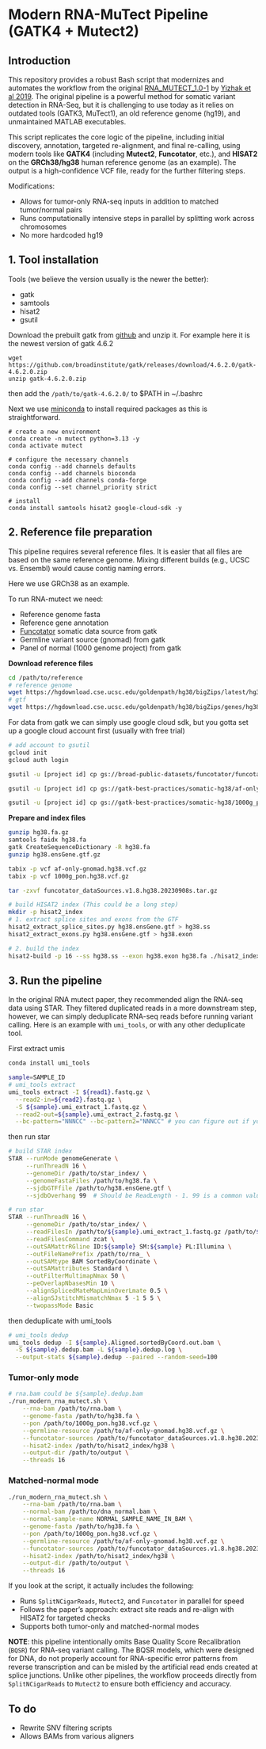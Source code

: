 # Modern RNA-MuTect Pipeline (GATK4 + Mutect2)

## Introduction

This repository provides a robust Bash script that modernizes and automates the workflow from the original [RNA_MUTECT_1.0-1](https://github.com/broadinstitute/RNA_MUTECT_1.0-1/tree/master) by [Yizhak et al 2019](https://www.science.org/doi/10.1126/science.aaw0726). The original pipeline is a powerful method for somatic variant detection in RNA-Seq, but it is challenging to use today as it relies on outdated tools (GATK3, MuTect1), an old reference genome (hg19), and unmaintained MATLAB executables.

This script replicates the core logic of the pipeline, including initial discovery, annotation, targeted re-alignment, and final re-calling, using modern tools like **GATK4** (including **Mutect2**, **Funcotator**, etc.), and **HISAT2** on the **GRCh38/hg38** human reference genome (as an example). The output is a high-confidence VCF file, ready for the further filtering steps.

Modifications:
* Allows for tumor-only RNA-seq inputs in addition to matched tumor/normal pairs
* Runs computationally intensive steps in parallel by splitting work across chromosomes
* No more hardcoded hg19

## 1\. Tool installation

Tools (we believe the version usually is the newer the better):
- gatk
- samtools
- hisat2
- gsutil

Download the prebuilt gatk from [github](https://github.com/broadinstitute/gatk/releases) and unzip it. For example here it is the newest version of gatk 4.6.2
```
wget https://github.com/broadinstitute/gatk/releases/download/4.6.2.0/gatk-4.6.2.0.zip
unzip gatk-4.6.2.0.zip
````
then add the `/path/to/gatk-4.6.2.0/` to $PATH in ~/.bashrc

Next we use [miniconda](https://docs.conda.io/en/latest/miniconda.html) to install required packages as this is straightforward.
```
# create a new environment
conda create -n mutect python=3.13 -y
conda activate mutect

# configure the necessary channels 
conda config --add channels defaults
conda config --add channels bioconda
conda config --add channels conda-forge
conda config --set channel_priority strict

# install
conda install samtools hisat2 google-cloud-sdk -y
```


## 2\. Reference file preparation

This pipeline requires several reference files. It is easier that all files are based on the same reference genome. Mixing different builds (e.g., UCSC vs. Ensembl) would cause contig naming errors.

Here we use GRCh38 as an example.

To run RNA-mutect we need:
* Reference genome fasta
* Reference gene annotation
* [Funcotator](https://gatk.broadinstitute.org/hc/en-us/articles/360035889931-Funcotator-Information-and-Tutorial#1.1.2) somatic data source from gatk
* Germline variant source (gnomad) from gatk
* Panel of normal (1000 genome project) from gatk


**Download reference files**

```bash
cd /path/to/reference
# reference genome
wget https://hgdownload.cse.ucsc.edu/goldenpath/hg38/bigZips/latest/hg38.fa.gz
# gtf
wget https://hgdownload.cse.ucsc.edu/goldenpath/hg38/bigZips/genes/hg38.ensGene.gtf.gz

```

For data from gatk we can simply use google cloud sdk, but you gotta set up a google cloud account first (usually with free trial)

```bash
# add account to gsutil
gcloud init
gcloud auth login

gsutil -u [project id] cp gs://broad-public-datasets/funcotator/funcotator_dataSources.v1.8.hg38.20230908s.tar.gz .

gsutil -u [project id] cp gs://gatk-best-practices/somatic-hg38/af-only-gnomad.hg38.vcf.gz .

gsutil -u [project id] cp gs://gatk-best-practices/somatic-hg38/1000g_pon.hg38.vcf.gz .

```

**Prepare and index files**

```bash
gunzip hg38.fa.gz
samtools faidx hg38.fa
gatk CreateSequenceDictionary -R hg38.fa
gunzip hg38.ensGene.gtf.gz

tabix -p vcf af-only-gnomad.hg38.vcf.gz
tabix -p vcf 1000g_pon.hg38.vcf.gz

tar -zxvf funcotator_dataSources.v1.8.hg38.20230908s.tar.gz

# build HISAT2 index (This could be a long step)
mkdir -p hisat2_index
# 1. extract splice sites and exons from the GTF
hisat2_extract_splice_sites.py hg38.ensGene.gtf > hg38.ss
hisat2_extract_exons.py hg38.ensGene.gtf > hg38.exon

# 2. build the index
hisat2-build -p 16 --ss hg38.ss --exon hg38.exon hg38.fa ./hisat2_index/hg38
```

## 3\. Run the pipeline
In the original RNA mutect paper, they recommended align the RNA-seq data using STAR. They filtered duplicated reads in a more downstream step, however, we can simply deduplicate RNA-seq reads before running variant calling. Here is an example with `umi_tools`, or with any other deduplicate tool.

First extract umis
```bash
conda install umi_tools

sample=SAMPLE_ID
# umi_tools extract
umi_tools extract -I ${read1}.fastq.gz \
  --read2-in=${read2}.fastq.gz \
  -S ${sample}.umi_extract_1.fastq.gz \
  --read2-out=${sample}.umi_extract_2.fastq.gz \
  --bc-pattern="NNNCC" --bc-pattern2="NNNCC" # you can figure out if your reads have umis and if so, what the patterns are.
```

then run star
```bash
# build STAR index
STAR --runMode genomeGenerate \
     --runThreadN 16 \
     --genomeDir /path/to/star_index/ \
     --genomeFastaFiles /path/to/hg38.fa \
     --sjdbGTFfile /path/to/hg38.ensGene.gtf \
     --sjdbOverhang 99  # Should be ReadLength - 1. 99 is a common value for 100bp reads.

# run star
STAR --runThreadN 16 \
     --genomeDir /path/to/star_index/ \
     --readFilesIn /path/to/${sample}.umi_extract_1.fastq.gz /path/to/${sample}.umi_extract_2.fastq.gz \
     --readFilesCommand zcat \
     --outSAMattrRGline ID:${sample} SM:${sample} PL:Illumina \
     --outFileNamePrefix /path/to/rna_ \
     --outSAMtype BAM SortedByCoordinate \
     --outSAMattributes Standard \
     --outFilterMultimapNmax 50 \
     --peOverlapNbasesMin 10 \
  	 --alignSplicedMateMapLminOverLmate 0.5 \
  	 --alignSJstitchMismatchNmax 5 -1 5 5 \
     --twopassMode Basic
```
then deduplicate with umi_tools
```bash
# umi_tools dedup
umi_tools dedup -I ${sample}.Aligned.sortedByCoord.out.bam \
  -S ${sample}.dedup.bam -L ${sample}.dedup.log \
  --output-stats ${sample}.dedup --paired --random-seed=100
```

### Tumor-only mode
```bash
# rna.bam could be ${sample}.dedup.bam
./run_modern_rna_mutect.sh \
    --rna-bam /path/to/rna.bam \
    --genome-fasta /path/to/hg38.fa \
    --pon /path/to/1000g_pon.hg38.vcf.gz \
    --germline-resource /path/to/af-only-gnomad.hg38.vcf.gz \
    --funcotator-sources /path/to/funcotator_dataSources.v1.8.hg38.20230908s \
    --hisat2-index /path/to/hisat2_index/hg38 \
    --output-dir /path/to/output \
    --threads 16
```

### Matched-normal mode
```bash
./run_modern_rna_mutect.sh \
    --rna-bam /path/to/rna.bam \
    --normal-bam /path/to/dna_normal.bam \
    --normal-sample-name NORMAL_SAMPLE_NAME_IN_BAM \
    --genome-fasta /path/to/hg38.fa \
    --pon /path/to/1000g_pon.hg38.vcf.gz \
    --germline-resource /path/to/af-only-gnomad.hg38.vcf.gz \
    --funcotator-sources /path/to/funcotator_dataSources.v1.8.hg38.20230908s \
    --hisat2-index /path/to/hisat2_index/hg38 \
    --output-dir /path/to/output \
    --threads 16
```

If you look at the script, it actually includes the following:

* Runs `SplitNCigarReads`, `Mutect2`, and `Funcotator` in parallel for speed
* Follows the paper’s approach: extract site reads and re-align with HISAT2 for targeted checks
* Supports both tumor-only and matched-normal modes

**NOTE**: this pipeline intentionally omits Base Quality Score Recalibration (`BQSR`) for RNA-seq variant calling. The BQSR models, which were designed for DNA, do not properly account for RNA-specific error patterns from reverse transcription and can be misled by the artificial read ends created at splice junctions. Unlike other pipelines, the workflow proceeds directly from `SplitNCigarReads` to `Mutect2` to ensure both efficiency and accuracy.

## To do
* Rewrite SNV filtering scripts
* Allows BAMs from various aligners
